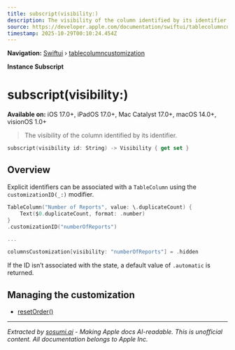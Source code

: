 ```yaml
---
title: subscript(visibility:)
description: The visibility of the column identified by its identifier.
source: https://developer.apple.com/documentation/swiftui/tablecolumncustomization/subscript(visibility:)
timestamp: 2025-10-29T00:10:24.454Z
---
```


**Navigation:** [Swiftui](/documentation/swiftui) › [tablecolumncustomization](/documentation/swiftui/tablecolumncustomization)

**Instance Subscript**

# subscript(visibility:)

**Available on:** iOS 17.0+, iPadOS 17.0+, Mac Catalyst 17.0+, macOS 14.0+, visionOS 1.0+

> The visibility of the column identified by its identifier.

```swift
subscript(visibility id: String) -> Visibility { get set }
```

## Overview

Explicit identifiers can be associated with a `TableColumn` using the `customizationID(_:)` modifier.

```swift
TableColumn("Number of Reports", value: \.duplicateCount) {
    Text($0.duplicateCount, format: .number)
}
.customizationID("numberOfReports")

...

columnsCustomization[visibility: "numberOfReports"] = .hidden
```

If the ID isn’t associated with the state, a default value of `.automatic` is returned.

## Managing the customization

- [resetOrder()](/documentation/swiftui/tablecolumncustomization/resetorder())

---

*Extracted by [sosumi.ai](https://sosumi.ai) - Making Apple docs AI-readable.*
*This is unofficial content. All documentation belongs to Apple Inc.*
